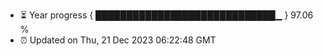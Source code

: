 - ⏳ Year progress { █████████████████████████████▁ } 97.06 %
- ⏰ Updated on Thu, 21 Dec 2023 06:22:48 GMT

